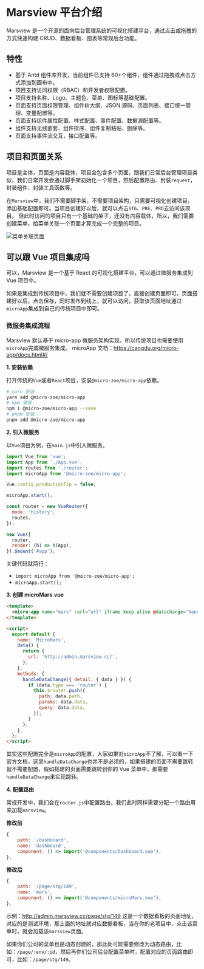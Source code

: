 # Marsview 平台介绍

Marsview 是一个开源的面向后台管理系统的可视化搭建平台，通过点击或拖拽的方式快速构建 CRUD、数据看板、图表等常规后台功能。

## 特性

- 基于 Antd 组件库开发，当前组件已支持 60+个组件，组件通过拖拽或点击方式添加到画布中。
- 项目支持访问权限（RBAC）和开发者权限配置。
- 项目支持名称、Logo、主题色、菜单、图标等基础配置。
- 页面支持页面权限管理、组件树大纲、JSON 源码、页面列表、接口统一管理、变量配置等。
- 页面支持组件属性配置、样式配置、事件配置、数据源配置等。
- 组件支持无线嵌套、组件排序、组件复制粘贴、删除等。
- 页面支持事件流交互，接口配置等。

## 项目和页面关系

项目是主体，页面是内容载体，项目会包含多个页面。跟我们日常后台管理项目类似，我们日常开发会通过脚手架初始化一个项目，然后配置路由、封装`request`，封装组件、封装工具函数等。

在`Marsview`中，我们不需要脚手架，不需要项目架构，只需要可视化创建项目，添加基础配置即可。当项目创建好以后，就可以点击`STG`、`PRE`、`PRD`去访问该项目。 但此时访问的项目只有一个基础的架子，还没有内容载体，所以，我们需要创建菜单，给菜单关联一个页面才算完成一个完整的项目。

![菜单关联页面](/home/page.png)

## 可以跟 Vue 项目集成吗

可以，Marsview 是一个基于 React 的可视化搭建平台，可以通过微服务集成到 Vue 项目中。

如果是集成到传统项目中，我们就不需要创建项目了，直接创建页面即可，页面搭建好以后，点击保存，同时发布到线上，就可以访问，获取该页面地址通过`microApp`集成到自己的传统项目中即可。

### 微服务集成流程

Marsview 默认基于 micro-app 微服务架构实现，所以传统项目也需要使用`microApp`完成微服务集成。
microApp 文档：https://cangdu.org/micro-app/docs.html#/

**1. 安装依赖**

打开传统的`Vue`或者`React`项目，安装`@micro-zoe/micro-app`依赖。

```bash
# yarn 安装
yarn add @micro-zoe/micro-app
# npm 安装
npm i @micro-zoe/micro-app --save
# pnpm 安装
pnpm add @micro-zoe/micro-app
```

**2. 引入微服务**

以`Vue`项目为例，在`main.js`中引入微服务。

```js
import Vue from 'vue';
import App from './App.vue';
import routes from './router';
import microApp from '@micro-zoe/micro-app';

Vue.config.productionTip = false;

microApp.start();

const router = new VueRouter({
  mode: 'history',
  routes,
});

new Vue({
  router,
  render: (h) => h(App),
}).$mount('#app');
```

关键代码就两行：

- `import microApp from '@micro-zoe/micro-app';`
- `microApp.start();`

**3. 创建 microMars.vue**

```html
<template>
  <micro-app name="mars" :url="url" iframe keep-alive @datachange="handleDataChange" />
</template>

<script>
  export default {
    name: 'MicroMars',
    data() {
      return {
        url: 'http://admin.marsview.cc/',
      };
    },
    methods: {
      handleDataChange({ detail: { data } }) {
        if (data.type === 'router') {
          this.$router.push({
            path: data.path,
            params: data.data,
            query: data.data,
          });
        }
      },
    },
  };
</script>
```

其实这些配置完全是`microApp`的配置，大家如果对`microApp`不了解，可以看一下官方文档，这里`handleDataChange`也并不是必须的，如果搭建的页面不需要跳转就不需要配置，假如搭建的页面需要跳转到你的 Vue 菜单中，那需要`handleDataChange`来实现跳转。

**4. 配置路由**

常规开发中，我们会在`router.js`中配置路由，我们此时同样需要分配一个路由用来加载`marsview`。

**修改前**

```js
{
    path: '/dashboard',
    name: 'dashboard',
    component: () => import('@components/Dashboard.vue'),
},
```

**修改后**

```js
{
    path: '/page/stg/149',
    name: 'mars',
    component: () => import('@components/microMars.vue'),
},
```

示例：http://admin.marsview.cc/page/stg/149 这是一个数据看板的页面地址，对应的是测试环境，那上面的地址就对应数据看板，当在你的老项目中，点击该菜单时，就会加载该`marsview`页面。

如果你们公司的菜单也是动态创建的，那此处可能需要修改为动态路由，比如：`/page/:env/:id`，然后再你们公司后台配置菜单时，配置对应的页面路由即可，比如：`/page/stg/149`。
